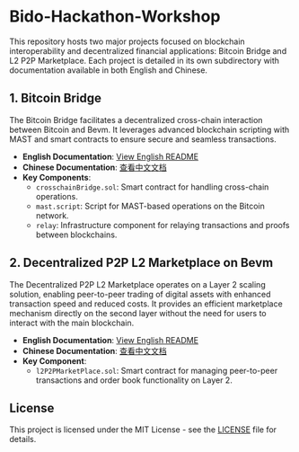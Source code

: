 # Bido-Hackathon-Workshop

This repository hosts two major projects focused on blockchain interoperability and decentralized financial applications: Bitcoin Bridge and L2 P2P Marketplace. Each project is detailed in its own subdirectory with documentation available in both English and Chinese.

## 1. Bitcoin Bridge
The Bitcoin Bridge facilitates a decentralized cross-chain interaction between Bitcoin and Bevm. It leverages advanced blockchain scripting with MAST and smart contracts to ensure secure and seamless transactions.

- **English Documentation**: [View English README](./bitcoin-bridge/README.md)
- **Chinese Documentation**: [查看中文文档](./bitcoin-bridge/README-cn.md)
- **Key Components**:
  - `crosschainBridge.sol`: Smart contract for handling cross-chain operations.
  - `mast.script`: Script for MAST-based operations on the Bitcoin network.
  - `relay`: Infrastructure component for relaying transactions and proofs between blockchains.

## 2. Decentralized P2P L2 Marketplace on Bevm
The Decentralized P2P L2 Marketplace operates on a Layer 2 scaling solution, enabling peer-to-peer trading of digital assets with enhanced transaction speed and reduced costs. It provides an efficient marketplace mechanism directly on the second layer without the need for users to interact with the main blockchain.

- **English Documentation**: [View English README](./l2-p2p-marketplace/README.md)
- **Chinese Documentation**: [查看中文文档](./l2-p2p-marketplace/README-cn.md)
- **Key Component**:
  - `l2P2PMarketPlace.sol`: Smart contract for managing peer-to-peer transactions and order book functionality on Layer 2.

## License
This project is licensed under the MIT License - see the [LICENSE](LICENSE) file for details.